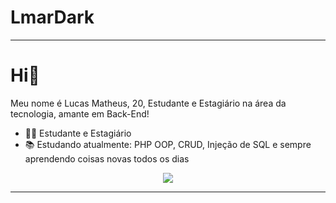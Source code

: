 <h1>LmarDark</h1>

---

<h1>Hi👋</h1>

Meu nome é Lucas Matheus, 20, Estudante e Estagiário na área da tecnologia, amante em Back-End!

* 🧑‍💼 Estudante e Estagiário
* 📚 Estudando atualmente: PHP OOP, CRUD, Injeção de SQL e sempre aprendendo coisas novas todos os dias

<p align="center">
  <a href="https://beacons.ai/lucasmat">
    <img src="https://skillicons.dev/icons?i=php,py,html,css,linkedin" />

  </a>
</p>

---


